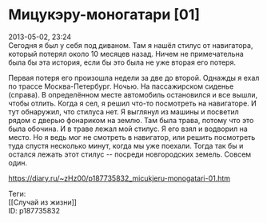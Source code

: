 Мицукэру-моногатари [01]
=========================

   
 2013-05-02, 23:24   
  Сегодня я был у себя под диваном. Там я нашёл стилус от навигатора, который потерял около 10 месяцев назад. Ничем не примечательна была бы эта история, если бы это была не уже вторая его потеря.   
   
 Первая потеря его произошла недели за две до второй. Однажды я ехал по трассе Москва-Петербург. Ночью. На пассажирском сиденье (справа). В определённом месте автомобиль остановился и все вышли, чтобы отлить. Когда я сел, я решил что-то посмотреть на навигаторе. И тут обнаружил, что стилуса нет. Я выглянул из машины и посветил рядом с дверью фонариком на землю. Там была трава, потому что это была обочина. И в траве лежал мой стилус. Я его взял и водворил на место. Но я ведь мог не смотреть в навигатор, или решить посмотреть туда спустя несколько минут, когда мы уже поехали. Тогда так бы и остался лежать этот стилус -- посреди новгородских земель. Совсем один.   
    
 <https://diary.ru/~zHz00/p187735832_micukjeru-monogatari-01.htm>   
   
 Теги:   
 [[Случай из жизни]]   
 ID: p187735832